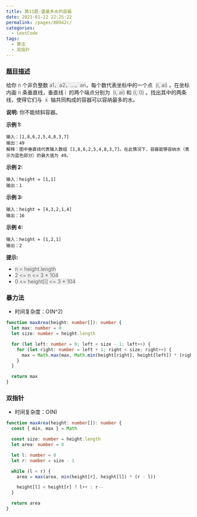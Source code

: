 ```yaml
---
title: 第11题-盛最多水的容器
date: 2021-01-12 22:25:22
permalink: /pages/88942c/
categories:
  - LeetCode
tags:
  - 算法
  - 双指针
---
```


### [题目描述](https://leetcode-cn.com/problems/container-with-most-water/)

给你 <font style="background: #eee; color: #666;">n</font> 个非负整数 <font style="background: #eee; color: #666;">a1，a2，...，an</font>，每个数代表坐标中的一个点  <font style="background: #eee; color: #666;">(i, ai)</font> 。在坐标内画 <font style="background: #eee; color: #666;">n</font> 条垂直线，垂直线 <font style="background: #eee; color: #666;">i</font>  的两个端点分别为  <font style="background: #eee; color: #666;">(i, ai)</font> 和 <font style="background: #eee; color: #666;">(i, 0)</font> 。找出其中的两条线，使得它们与  <font style="background: #eee; color: #666;">x</font>  轴共同构成的容器可以容纳最多的水。

<!-- more -->

**说明:** 你不能倾斜容器。

**示例 1:**

```
输入：[1,8,6,2,5,4,8,3,7]
输出：49
解释：图中垂直线代表输入数组 [1,8,6,2,5,4,8,3,7]。在此情况下，容器能够容纳水（表示为蓝色部分）的最大值为 49。
```

**示例 2:**

```
输入：height = [1,1]
输出：1
```

**示例 3:**

```
输入：height = [4,3,2,1,4]
输出：16
```

**示例 4:**

```
输入：height = [1,2,1]
输出：2
```

**提示:**

- <font style="background: #eee; color: #666;">n = height.length</font>
- <font style="background: #eee; color: #666;">2 <= n <= 3 \* 104</font>
- <font style="background: #eee; color: #666;">0 <= height[i] <= 3 \* 104</font>

### 暴力法

- 时间复杂度：O(N^2)



```TypeScript
function maxArea(height: number[]): number {
  let max: number = 0
  let size: number = height.length

  for (let left: number = 0; left < size - 1; left++) {
    for (let right: number = left + 1; right < size; right++) {
      max = Math.max(max, Math.min(height[right], height[left]) * (right - left))
    }
  }

  return max
}
```

### 双指针

- 时间复杂度：O(N)



```TypeScript
function maxArea(height: number[]): number {
  const { min, max } = Math

  const size: number = height.length
  let area: number = 0

  let l: number = 0
  let r: number = size - 1

  while (l < r) {
    area = max(area, min(height[r], height[l]) * (r - l))

    height[l] < height[r] ? l++ : r--
  }

  return area
}
```
